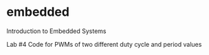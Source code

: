 # embedded
Introduction to Embedded Systems


Lab #4 Code for PWMs of two different duty cycle and period values
